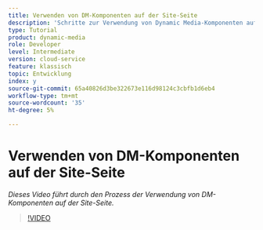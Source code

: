 ```yaml
---
title: Verwenden von DM-Komponenten auf der Site-Seite
description: 'Schritte zur Verwendung von Dynamic Media-Komponenten auf der Sites-Seite  '
type: Tutorial
product: dynamic-media
role: Developer
level: Intermediate
version: cloud-service
feature: klassisch
topic: Entwicklung
index: y
source-git-commit: 65a40826d3be322673e116d98124c3cbfb1d6eb4
workflow-type: tm+mt
source-wordcount: '35'
ht-degree: 5%

---
```




# Verwenden von DM-Komponenten auf der Site-Seite

*Dieses Video führt durch den Prozess der Verwendung von DM-Komponenten auf der Site-Seite.*

>[!VIDEO](https://video.tv.adobe.com/v/335461?quality=9&learn=on)
